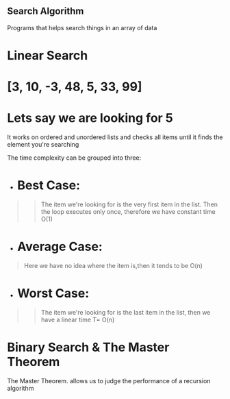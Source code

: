 ## Search Algorithm
Programs that helps search things in an array of data

# Linear Search
# [3, 10, -3, 48, 5, 33, 99]

# Lets say we are looking for 5
It works on ordered and unordered lists and checks all items until it finds the element you're searching

The time complexity can be grouped into three:
 * # Best Case: 
> > The item we're looking for is the very first item in the list.
Then the loop executes only once, therefore we have constant time O(1)

* # Average Case: 
> Here we have no idea where the item is,then it tends to be O(n)
* # Worst Case: 
 >> The item we're looking for is the last item in the list, then we have a linear time T= O(n)

# Binary Search & The Master Theorem
The Master Theorem. allows us to judge the performance of a recursion algorithm

